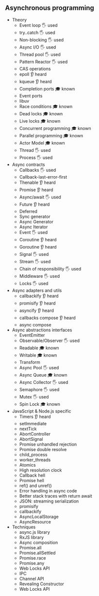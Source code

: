 ## Asynchronous programming

- Theory
  - Event loop 🖐️ used
  - try..catch 🖐️ used
  - Non-blocking 🖐️ used
  - Async I/O 🖐️ used
  - Thread pool 🖐️ used
  - Pattern Reactor 🖐️ used
  - CAS operations 
  - epoll 👂 heard
  - kqueue 👂 heard
  - Completion ports 🎓 known
  - Event ports
  - libuv
  - Race conditions 🎓 known
  - Dead locks 🎓 known
  - Live locks 🎓 known
  - Concurrent programming  🎓 known
  - Parallel programming 🎓 known
  - Actor Model 🎓 known
  - Thread 🖐️ used
  - Process 🖐️ used
- Async contracts
  - Callbacks 🖐️ used
  - Callback-last-error-first
  - Thenable 👂 heard
  - Promise 👂 heard
  - Async/await 🖐️ used
  - Future 👂 heard 
  - Deferred
  - Sync generator 
  - Async Generator
  - Async Iterator
  - Event 🖐️ used
  - Coroutine 👂 heard
  - Goroutine 👂 heard
  - Signal 🖐️ used
  - Stream 🖐️ used
  - Chain of responsibility 🖐️ used
  - Middleware 🖐️ used
  - Locks 🖐️ used
- Async adapters and utils
  - callbackify 👂 heard
  - promisify 👂 heard
  - asyncify 👂 heard
  - callbacks compose 👂 heard
  - async compose
- Async abstractions interfaces
  - EventEmitter
  - Observable/Observer 🖐️ used
  - Readable 🎓 known
  - Writable 🎓 known
  - Transform
  - Async Pool 🖐️ used
  - Async Queue 🎓 known
  - Async Collector 🖐️ used
  - Semaphore 🖐️ used
  - Mutex 🖐️ used
  - Spin Lock 🎓 known
- JavaScript & Node.js specific
  - Timers 👂 heard
  - setImmediate
  - nextTick
  - AbortController
  - AbortSignal
  - Promise unhandled rejection
  - Promise double resolve
  - child_process
  - worker_threads
  - Atomics
  - High resolution clock
  - Callback hell
  - Promise hell
  - ref() and unref()
  - Error handling in async code
  - Better stack traces with return await
  - JSON: streaming serialization
  - promisify
  - callbackify
  - AsyncLocalStorage
  - AsyncResource
- Techniques
  - async.js library
  - RxJS library
  - Async composition
  - Promise.all
  - Promise.allSettled
  - Promise.race
  - Promise.any
  - Web Locks API
  - IPC
  - Channel API
  - Revealing Constructor
  - Web Locks API
